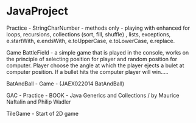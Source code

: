 # JavaProject

Practice - StringCharNumber - methods only - playing with enhanced for loops, recursions, collections (sort, fill, shuffle) , lists, exceptions, e.startWith, e.endsWith, e.toUpperCase, e.toLowerCase, e.replace.

Game BattleField - a simple game that is played in the console, works on the principle of selecting position for player and random position for computer. Player choose the angle at which the player ejects a bulet at computer position. If a bullet hits the computer player will win.....

BatAndBall - Game - (JAEX022014 BatAndBall) 

GAC - Practice - BOOK - Java Generics and Collections / by Maurice Naftalin and Philip Wadler

TileGame - Start of 2D game
